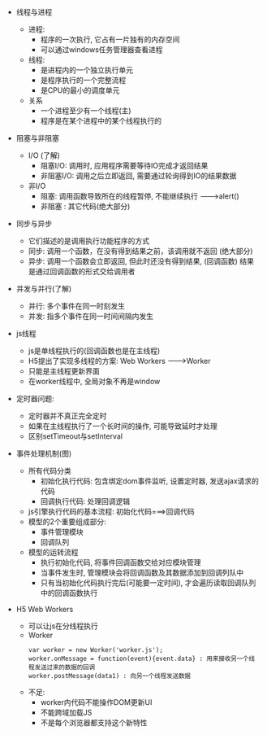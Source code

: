 * 线程与进程
  * 进程:
    * 程序的一次执行, 它占有一片独有的内存空间
    * 可以通过windows任务管理器查看进程
  * 线程:
    * 是进程内的一个独立执行单元
    * 是程序执行的一个完整流程
    * 是CPU的最小的调度单元
  * 关系
    * 一个进程至少有一个线程(主)
    * 程序是在某个进程中的某个线程执行的
* 阻塞与非阻塞
  * I/O (了解)
    * 阻塞I/O: 调用时, 应用程序需要等待IO完成才返回结果
    * 非阻塞I/O: 调用之后立即返回, 需要通过轮询得到IO的结果数据
  * 非I/O
    * 阻塞: 调用函数导致所在的线程暂停, 不能继续执行 --->alert()
    * 非阻塞 : 其它代码(绝大部分)
* 同步与异步
  * 它们描述的是调用执行功能程序的方式
  * 同步: 调用一个函数，在没有得到结果之前，该调用就不返回 (绝大部分)
  * 异步: 调用一个函数会立即返回, 但此时还没有得到结果,   (回调函数)
          结果是通过回调函数的形式交给调用者
* 并发与并行(了解)
  * 并行: 多个事件在同一时刻发生
  * 并发: 指多个事件在同一时间间隔内发生

* js线程
  * js是单线程执行的(回调函数也是在主线程)
  * H5提出了实现多线程的方案: Web Workers   --->Worker
  * 只能是主线程更新界面
  * 在worker线程中, 全局对象不再是window

* 定时器问题:
  * 定时器并不真正完全定时
  * 如果在主线程执行了一个长时间的操作, 可能导致延时才处理
  * 区别setTimeout与setInterval
    
* 事件处理机制(图)
  * 所有代码分类
    * 初始化执行代码: 包含绑定dom事件监听, 设置定时器, 发送ajax请求的代码
    * 回调执行代码: 处理回调逻辑
  * js引擎执行代码的基本流程: 初始化代码===>回调代码
  * 模型的2个重要组成部分:
    * 事件管理模块
    * 回调队列
  * 模型的运转流程
    * 执行初始化代码, 将事件回调函数交给对应模块管理
    * 当事件发生时, 管理模块会将回调函数及其数据添加到回调列队中
    * 只有当初始化代码执行完后(可能要一定时间), 才会遍历读取回调队列中的回调函数执行
    
* H5 Web Workers
  * 可以让js在分线程执行
  * Worker
    ```
    var worker = new Worker('worker.js');
    worker.onMessage = function(event){event.data} : 用来接收另一个线程发送过来的数据的回调
    worker.postMessage(data1) : 向另一个线程发送数据
    ```
  * 不足:
    * worker内代码不能操作DOM更新UI
    * 不能跨域加载JS
    * 不是每个浏览器都支持这个新特性
    













    
